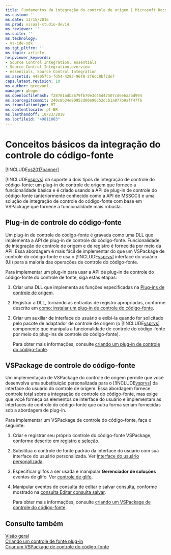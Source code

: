 ```yaml
---
title: Fundamentos da integração do controle de origem | Microsoft Docs
ms.custom: ''
ms.date: 11/15/2016
ms.prod: visual-studio-dev14
ms.reviewer: ''
ms.suite: ''
ms.technology:
- vs-ide-sdk
ms.tgt_pltfrm: ''
ms.topic: article
helpviewer_keywords:
- Source Control Integration, essentials
- Source Control Integration,overview
- essentials, Source Control Integration
ms.assetid: 442057cb-fd54-4283-96f8-2f6dc8bf2de7
caps.latest.revision: 10
ms.author: gregvanl
manager: ghogen
ms.openlocfilehash: f28781adb2679fb70e3d45d47507cd6e6aabd994
ms.sourcegitcommit: 240c8b34e80952d00e90c52dcb1a077b9aff47f6
ms.translationtype: MT
ms.contentlocale: pt-BR
ms.lasthandoff: 10/23/2018
ms.locfileid: "49811003"
---
```

# <a name="source-control-integration-essentials"></a>Conceitos básicos da integração do controle do código-fonte
[!INCLUDE[vs2017banner](../../includes/vs2017banner.md)]

[!INCLUDE[vsprvs](../../includes/vsprvs-md.md)] dá suporte a dois tipos de integração de controle do código-fonte: um plug-in de controle de origem que fornece a funcionalidade básica e é criado usando a API de plug-in de controle do código-fonte (anteriormente conhecido como a API de MSSCCI) e uma solução de integração de controle do código-fonte com base em VSPackage que fornece a funcionalidade mais robusta.  
  
## <a name="source-control-plug-in"></a>Plug-in de controle do código-fonte  
 Um plug-in de controle do código-fonte é gravada como uma DLL que implementa a API de plug-in de controle do código-fonte. Funcionalidade de integração de controle de origem e de registro é fornecida por meio da API. Essa abordagem é mais fácil de implementar do que um VSPackage de controle do código-fonte e usa o [!INCLUDE[vsprvs](../../includes/vsprvs-md.md)] interface do usuário (UI) para a maioria das operações de controle do código-fonte.  
  
 Para implementar um plug-in para usar a API de plug-in de controle do código-fonte do controle de fonte, siga estas etapas:  
  
1. Criar uma DLL que implementa as funções especificadas na [Plug-ins de controle de origem](../../extensibility/source-control-plug-ins.md).  
  
2. Registrar a DLL, tornando as entradas de registro apropriadas, conforme descrito em [como: instalar um plug-in de controle do código-fonte](../../extensibility/internals/how-to-install-a-source-control-plug-in.md).  
  
3. Criar um auxiliar de interface do usuário e exibi-la quando for solicitado pelo pacote de adaptador de controle de origem (o [!INCLUDE[vsprvs](../../includes/vsprvs-md.md)] componente que manipula a funcionalidade de controle do código-fonte por meio do plug-ins de controle do código-fonte).  
  
   Para obter mais informações, consulte [criando um plug-in de controle do código-fonte](../../extensibility/internals/creating-a-source-control-plug-in.md).  
  
## <a name="source-control-vspackage"></a>VSPackage de controle do código-fonte  
 Um implementação de VSPackage do controle de origem permite que você desenvolva uma substituição personalizada para o [!INCLUDE[vsprvs](../../includes/vsprvs-md.md)] da interface do usuário do controle de origem. Essa abordagem fornece controle total sobre a integração de controle do código-fonte, mas exige que você forneça os elementos de interface do usuário e implementam as interfaces de controle do código-fonte que outra forma seriam fornecidas sob a abordagem de plug-in.  
  
 Para implementar um VSPackage de controle do código-fonte, faça o seguinte:  
  
1. Criar e registrar seu próprio controle do código-fonte VSPackage, conforme descrito em [registro e seleção](../../extensibility/internals/registration-and-selection-source-control-vspackage.md).  
  
2. Substitua o controle de fonte padrão da interface do usuário com sua interface do usuário personalizada. Ver [Interface do usuário personalizada](../../extensibility/internals/custom-user-interface-source-control-vspackage.md).  
  
3. Especificar glifos a ser usada e manipular **Gerenciador de soluções** eventos de glifo. Ver [controle de glifo](../../extensibility/internals/glyph-control-source-control-vspackage.md).  
  
4. Manipular eventos de consulta de editar e salvar consulta, conforme mostrado na [consulta Editar consulta salvar](../../extensibility/internals/query-edit-query-save-source-control-vspackage.md).  
  
   Para obter mais informações, consulte [criando um VSPackage de controle do código-fonte](../../extensibility/internals/creating-a-source-control-vspackage.md).  
  
## <a name="see-also"></a>Consulte também  
 [Visão geral](../../extensibility/internals/source-control-integration-overview.md)   
 [Criando um controle de fonte plug-in](../../extensibility/internals/creating-a-source-control-plug-in.md)   
 [Criar um VSPackage de controle do código-fonte](../../extensibility/internals/creating-a-source-control-vspackage.md)

